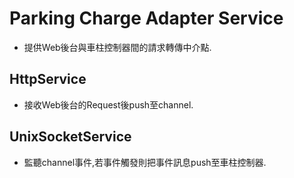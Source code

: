 ﻿
# Parking Charge Adapter Service
  
+ 提供Web後台與車柱控制器間的請求轉傳中介點.

## HttpService
+ 接收Web後台的Request後push至channel.

## UnixSocketService
+ 監聽channel事件,若事件觸發則把事件訊息push至車柱控制器.
